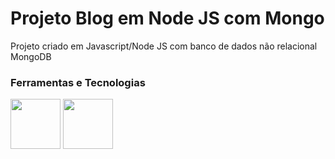 # Projeto Blog em Node JS com Mongo

Projeto criado em Javascript/Node JS com banco de dados não relacional MongoDB

### Ferramentas e Tecnologias

<img src="https://cdn.jsdelivr.net/gh/devicons/devicon/icons/nodejs/nodejs-original-wordmark.svg" width="80" height="80" /> <img src="https://cdn.jsdelivr.net/gh/devicons/devicon/icons/mongodb/mongodb-original-wordmark.svg" width="80" height="80" />
